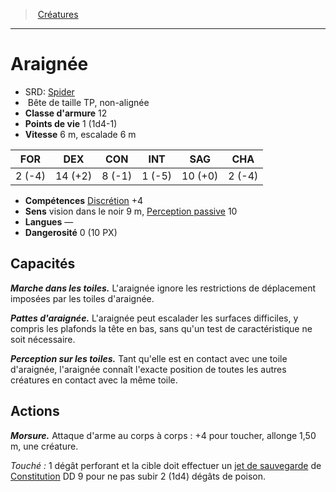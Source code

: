 ﻿---
!Monster
Family: MonsterHD
Type: Bête
Size: TP
Alignment: non-alignée
ArmorClass: 12
HitPoints: 1 (1d4-1)
Speed: 6 m, escalade 6 m
Strength: ' 2 (-4)'
Dexterity: 14 (+2)
Constitution: ' 8 (-1)'
Intelligence: ' 1 (-5)'
Wisdom: 10 (+0)
Charisma: ' 2 (-4)'
Skills: '[Discrétion](hd_abilities_dexterity_discretion.md) +4'
Senses: vision dans le noir 9 m, [Perception passive](hd_abilities_dexterity_perception_passive.md) 10
Languages: —
Challenge: 0 (10 PX)
Id: monsters_hd.md#araignée
ParentLink: monsters_hd.md#créatures
Name: Araignée
ParentName: Créatures
NameLevel: 1
AltName: '[Spider](srd_monsters_spider.md)'
Attributes: {}
---
> [Créatures](hd_monsters.md)

---

# Araignée

- SRD: [Spider](srd_monsters_spider.md)
-  Bête de taille TP, non-alignée
- **Classe d'armure** 12
- **Points de vie** 1 (1d4-1)
- **Vitesse** 6 m, escalade 6 m

|FOR|DEX|CON|INT|SAG|CHA|
|---|---|---|---|---|---|
| 2 (-4)|14 (+2)| 8 (-1)| 1 (-5)|10 (+0)| 2 (-4)|

- **Compétences** [Discrétion](hd_abilities_dexterity_discretion.md) +4
- **Sens** vision dans le noir 9 m, [Perception passive](hd_abilities_dexterity_perception_passive.md) 10
- **Langues** —
- **Dangerosité** 0 (10 PX)

## Capacités

**_Marche dans les toiles._** L'araignée ignore les restrictions de déplacement imposées par les toiles d'araignée.

**_Pattes d'araignée._** L'araignée peut escalader les surfaces difficiles, y compris les plafonds la tête en bas, sans qu'un test de caractéristique ne soit nécessaire.

**_Perception sur les toiles._** Tant qu'elle est en contact avec une toile d'araignée, l'araignée connaît l'exacte position de toutes les autres créatures en contact avec la même toile.

## Actions

**_Morsure._** Attaque d'arme au corps à corps : +4 pour toucher, allonge 1,50 m, une créature.

_Touché :_ 1 dégât perforant et la cible doit effectuer un [jet de sauvegarde](hd_abilities_jets_de_sauvegarde.md) de [Constitution](hd_abilities_constitution.md) DD 9 pour ne pas subir 2 (1d4) dégâts de poison.

